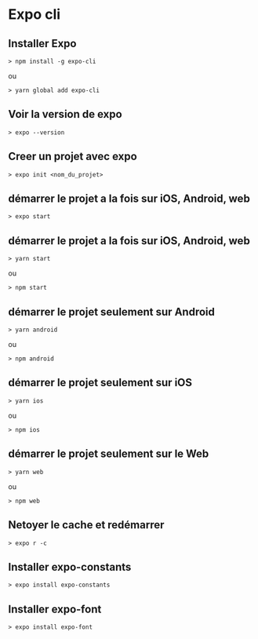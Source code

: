 # Expo cli

## Installer Expo

    > npm install -g expo-cli

ou

    > yarn global add expo-cli

## Voir la version de expo

    > expo --version

## Creer un projet avec expo

    > expo init <nom_du_projet>

## démarrer le projet a la fois sur iOS, Android, web

    > expo start

## démarrer le projet a la fois sur iOS, Android, web

    > yarn start

ou 

    > npm start

## démarrer le projet seulement sur Android 

    > yarn android

ou 

    > npm android

## démarrer le projet seulement sur iOS

    > yarn ios

ou 

    > npm ios


## démarrer le projet seulement sur le Web

    > yarn web

ou 

    > npm web

## Netoyer le cache et redémarrer

    > expo r -c


## Installer expo-constants

    > expo install expo-constants

## Installer expo-font

    > expo install expo-font